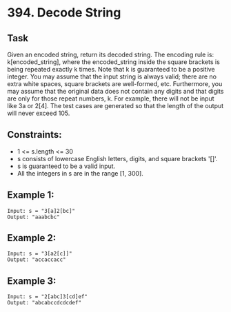 # 394. Decode String

## Task
Given an encoded string, return its decoded string.
The encoding rule is: k[encoded_string], where the encoded_string inside the square brackets is being repeated exactly k times. 
Note that k is guaranteed to be a positive integer.
You may assume that the input string is always valid; there are no extra white spaces, square brackets are well-formed, etc. 
Furthermore, you may assume that the original data does not contain any digits and that digits are only for those repeat numbers, k. 
For example, there will not be input like 3a or 2[4].
The test cases are generated so that the length of the output will never exceed 105.


## Constraints:
- 1 <= s.length <= 30
- s consists of lowercase English letters, digits, and square brackets '[]'.
- s is guaranteed to be a valid input.
- All the integers in s are in the range [1, 300].


## Example 1:
````
Input: s = "3[a]2[bc]"
Output: "aaabcbc"
````


## Example 2:
````
Input: s = "3[a2[c]]"
Output: "accaccacc"
````


## Example 3:
````
Input: s = "2[abc]3[cd]ef"
Output: "abcabccdcdcdef"
````
